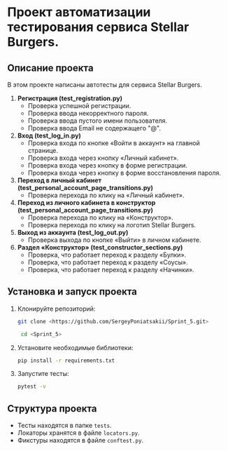 # Проект автоматизации тестирования сервиса Stellar Burgers. 

## Описание проекта

В этом проекте написаны автотесты для сервиса Stellar Burgers.

1. **Регистрация (test_registration.py)**
    - Проверка успешной регистрации. 
    - Проверка ввода некорректного пароля.
    - Проверка ввода пустого имени пользователя.
    - Проверка ввода Email не содержащего "@".
2. **Вход (test_log_in.py)**
    - Проверка входа по кнопке «Войти в аккаунт» на главной странице.
    - Проверка входа через кнопку «Личный кабинет».
    - Проверка входа через кнопку в форме регистрации.
    - Проверка входа через кнопку в форме восстановления пароля.
3. **Переход в личный кабинет (test_personal_account_page_transitions.py)**
    - Проверка перехода по клику на «Личный кабинет».
4. **Переход из личного кабинета в конструктор (test_personal_account_page_transitions.py)**
    - Проверка перехода по клику на «Конструктор».
    - Проверка перехода по клику на логотип Stellar Burgers.
5. **Выход из аккаунта (test_log_out.py)**
    - Проверка выхода по кнопке «Выйти» в личном кабинете.
6. **Раздел «Конструктор» (test_constructor_sections.py)**
    - Проверка, что работает переход к разделу «Булки».
    - Проверка, что работает переход к разделу «Соусы».
    - Проверка, что работает переход к разделу «Начинки».

## Установка и запуск проекта

1. Клонируйте репозиторий:

    ```bash
    git clone <https://github.com/SergeyPoniatsakii/Sprint_5.git>
    ```
   ```bash
    cd <Sprint_5>
    ```

2. Установите необходимые библиотеки:

    ```bash
    pip install -r requirements.txt
    ```

3. Запустите тесты:

    ```bash
    pytest -v
    ```

## Структура проекта

- Тесты находятся в папке `tests`.
- Локаторы хранятся в файле `locators.py`.
- Фикстуры находятся в файле `conftest.py`.